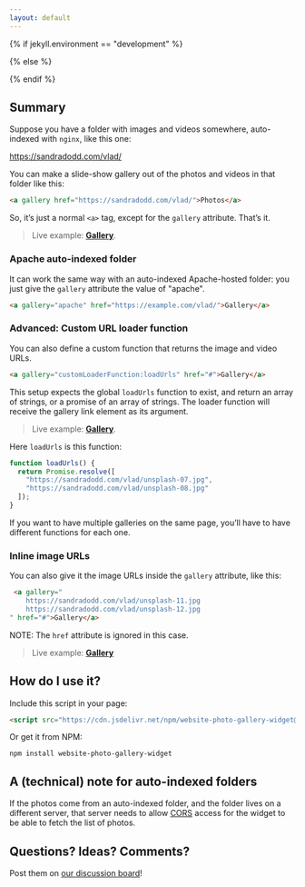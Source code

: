 ```yaml
---
layout: default
---
```


{% if jekyll.environment == "development" %}
<script src="website-photo-gallery-widget.js"></script>
{% else %}
<script src="https://cdn.jsdelivr.net/npm/website-photo-gallery-widget@1.3.0/website-photo-gallery-widget.min.js"></script>
{% endif %}

<style>
a[gallery] {
  font-weight: bold;
}
</style>

## Summary

Suppose you have a folder with images and videos somewhere, auto-indexed with `nginx`, like this one:

<a href="https://sandradodd.com/vlad/">https://sandradodd.com/vlad/</a>

You can make a slide-show gallery out of the photos and videos in that folder like this:

```html
<a gallery href="https://sandradodd.com/vlad/">Photos</a>
```

So, it’s just a normal `<a>` tag, except for the `gallery` attribute. That’s it.

> Live example: <a gallery href="https://sandradodd.com/vlad/">Gallery</a>.

### Apache auto-indexed folder

It can work the same way with an auto-indexed Apache-hosted folder: you just give the `gallery` attribute the value of "apache".

```html
<a gallery="apache" href="https://example.com/vlad/">Gallery</a>
```

### Advanced: Custom URL loader function

You can also define a custom function that returns the image and video URLs.

```html
<a gallery="customLoaderFunction:loadUrls" href="#">Gallery</a>
```

This setup expects the global `loadUrls` function to exist, and return an array of strings, or a promise of an array of strings. The loader function will receive the gallery link element as its argument.

> Live example: <a gallery="customLoaderFunction:loadUrls" href="https://sandradodd.com/vlad/">Gallery</a>.

Here `loadUrls` is this function:

```js
function loadUrls() {
  return Promise.resolve([
    "https://sandradodd.com/vlad/unsplash-07.jpg",
    "https://sandradodd.com/vlad/unsplash-08.jpg"
  ]);
}
```

<script>
function loadUrls() {
  return Promise.resolve([
    "https://sandradodd.com/vlad/unsplash-07.jpg",
    "https://sandradodd.com/vlad/unsplash-08.jpg"
  ]);
}
</script>

If you want to have multiple galleries on the same page, you’ll have to have different functions for each one.

### Inline image URLs

You can also give it the image URLs inside the `gallery` attribute, like this:

```html
 <a gallery="
    https://sandradodd.com/vlad/unsplash-11.jpg
    https://sandradodd.com/vlad/unsplash-12.jpg
" href="#">Gallery</a>
```

NOTE: The `href` attribute is ignored in this case.

> Live example: <a gallery="
    https://sandradodd.com/vlad/unsplash-11.jpg
    https://sandradodd.com/vlad/unsplash-12.jpg
" href="#">Gallery</a>


## How do I use it?

Include this script in your page:

```html
<script src="https://cdn.jsdelivr.net/npm/website-photo-gallery-widget@1.3.0/website-photo-gallery-widget.min.js"></script>
```

Or get it from NPM:

```shell
npm install website-photo-gallery-widget
```

## A (technical) note for auto-indexed folders

If the photos come from an auto-indexed folder, and the folder lives on a different server, that server needs to allow [CORS][1] access for the widget to be able to fetch the list of photos.

[1]: https://en.wikipedia.org/wiki/Cross-origin_resource_sharing


## Questions? Ideas? Comments?

Post them on [our discussion board][2]!

[2]: https://github.com/gurdiga/website-photo-gallery-widget/discussions
